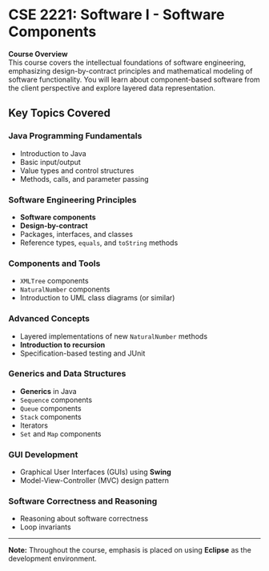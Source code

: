 # CSE 2221: Software I - Software Components

**Course Overview**  
This course covers the intellectual foundations of software engineering, emphasizing design-by-contract principles and mathematical modeling of software functionality. You will learn about component-based software from the client perspective and explore layered data representation.

## Key Topics Covered

### Java Programming Fundamentals
- Introduction to Java
- Basic input/output
- Value types and control structures
- Methods, calls, and parameter passing

### Software Engineering Principles
- **Software components**
- **Design-by-contract**
- Packages, interfaces, and classes
- Reference types, `equals`, and `toString` methods

### Components and Tools
- `XMLTree` components
- `NaturalNumber` components
- Introduction to UML class diagrams (or similar)

### Advanced Concepts
- Layered implementations of new `NaturalNumber` methods
- **Introduction to recursion**
- Specification-based testing and JUnit

### Generics and Data Structures
- **Generics** in Java
- `Sequence` components
- `Queue` components
- `Stack` components
- Iterators
- `Set` and `Map` components

### GUI Development
- Graphical User Interfaces (GUIs) using **Swing**
- Model-View-Controller (MVC) design pattern

### Software Correctness and Reasoning
- Reasoning about software correctness
- Loop invariants

---

**Note:** Throughout the course, emphasis is placed on using **Eclipse** as the development environment.

